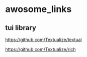 # awosome_links

## tui library
https://github.com/Textualize/textual

https://github.com/Textualize/rich
